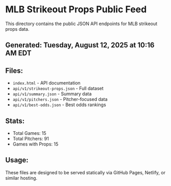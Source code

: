 # MLB Strikeout Props Public Feed

This directory contains the public JSON API endpoints for MLB strikeout props data.

## Generated: Tuesday, August 12, 2025 at 10:16 AM EDT

## Files:
- `index.html` - API documentation
- `api/v1/strikeout-props.json` - Full dataset
- `api/v1/summary.json` - Summary data
- `api/v1/pitchers.json` - Pitcher-focused data  
- `api/v1/best-odds.json` - Best odds rankings

## Stats:
- Total Games: 15
- Total Pitchers: 91
- Games with Props: 15

## Usage:
These files are designed to be served statically via GitHub Pages, Netlify, or similar hosting.
